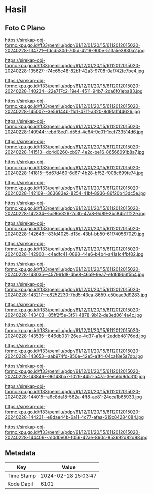 # Hasil

## Foto C Plano

https://sirekap-obj-formc.kpu.go.id/ff33/pemilu/pdpr/61/12/01/20/15/6112012015020-20240228-134721--fdcd530d-705d-4219-900e-513a5e3830a2.jpg

https://sirekap-obj-formc.kpu.go.id/ff33/pemilu/pdpr/61/12/01/20/15/6112012015020-20240228-135627--74c65c48-82b1-42a3-9708-0af742fe7be4.jpg

https://sirekap-obj-formc.kpu.go.id/ff33/pemilu/pdpr/61/12/01/20/15/6112012015020-20240228-140234--22e717c2-19e4-4511-94b7-2da6f01eba83.jpg

https://sirekap-obj-formc.kpu.go.id/ff33/pemilu/pdpr/61/12/01/20/15/6112012015020-20240228-145007--3e56144b-f1d1-471f-a320-8d9fa1f44626.jpg

https://sirekap-obj-formc.kpu.go.id/ff33/pemilu/pdpr/61/12/01/20/15/6112012015020-20240228-140944--ebdf8ed1-d55d-4e64-9e01-1cef733514d6.jpg

https://sirekap-obj-formc.kpu.go.id/ff33/pemilu/pdpr/61/12/01/20/15/6112012015020-20240228-141513--dc4d0260-cb97-4e2c-be16-86566091b8a7.jpg

https://sirekap-obj-formc.kpu.go.id/ff33/pemilu/pdpr/61/12/01/20/15/6112012015020-20240228-141815--5d67d460-6d67-4b28-bf52-f008c699fe74.jpg

https://sirekap-obj-formc.kpu.go.id/ff33/pemilu/pdpr/61/12/01/20/15/6112012015020-20240228-142109--363683e2-8254-41bf-8936-86f20b43dc5e.jpg

https://sirekap-obj-formc.kpu.go.id/ff33/pemilu/pdpr/61/12/01/20/15/6112012015020-20240228-142334--5c96e326-2c3b-47a8-9d89-3bc84511f22e.jpg

https://sirekap-obj-formc.kpu.go.id/ff33/pemilu/pdpr/61/12/01/20/15/6112012015020-20240228-142646--83fd4025-d13d-43bf-bb50-61f740567029.jpg

https://sirekap-obj-formc.kpu.go.id/ff33/pemilu/pdpr/61/12/01/20/15/6112012015020-20240228-142900--c4adfc41-0898-44e6-b4b4-a41a1c4fbf82.jpg

https://sirekap-obj-formc.kpu.go.id/ff33/pemilu/pdpr/61/12/01/20/15/6112012015020-20240228-143035--457961d8-dbe8-46a9-9ea7-efdfd9b6f5b4.jpg

https://sirekap-obj-formc.kpu.go.id/ff33/pemilu/pdpr/61/12/01/20/15/6112012015020-20240228-143217--e8252230-7bd5-43ea-8659-e50eae9d9283.jpg

https://sirekap-obj-formc.kpu.go.id/ff33/pemilu/pdpr/61/12/01/20/15/6112012015020-20240228-143403--85ff2f5e-3f51-4878-9b12-de3ed0614a4c.jpg

https://sirekap-obj-formc.kpu.go.id/ff33/pemilu/pdpr/61/12/01/20/15/6112012015020-20240228-143535--646db031-26ee-4d37-a1e4-2eddb48176dd.jpg

https://sirekap-obj-formc.kpu.go.id/ff33/pemilu/pdpr/61/12/01/20/15/6112012015020-20240228-143653--aab974fd-850e-42e5-a1f4-04ca18e5a7db.jpg

https://sirekap-obj-formc.kpu.go.id/ff33/pemilu/pdpr/61/12/01/20/15/6112012015020-20240228-143846--96148ba7-1029-4451-a47a-3eeb6d9dc310.jpg

https://sirekap-obj-formc.kpu.go.id/ff33/pemilu/pdpr/61/12/01/20/15/6112012015020-20240228-144015--a6c8da18-562a-4ff8-ae81-24eca1b65933.jpg

https://sirekap-obj-formc.kpu.go.id/ff33/pemilu/pdpr/61/12/01/20/15/6112012015020-20240228-144231--e8dae44b-6a11-4c77-afaa-619c84284084.jpg

https://sirekap-obj-formc.kpu.go.id/ff33/pemilu/pdpr/61/12/01/20/15/6112012015020-20240228-144406--a10d0e00-f056-42ae-860c-853692d82d98.jpg


## Metadata

| Key        | Value               |
| ---------- | ------------------- |
| Time Stamp | 2024-02-28 15:03:47 |
| Kode Dapil | 6101                |



